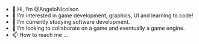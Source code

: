 - 👋 Hi, I’m @AngeloNicolson
- 👀 I’m interested in game development, graphics, UI and learning to code!
- 🌱 I’m currently studying software development.
- 💞️ I’m looking to collaborate on a game and eventually a game engine.
- 📫 How to reach me ...

<!---
AngeloNicolson/AngeloNicolson is a ✨ special ✨ repository because its `README.md` (this file) appears on your GitHub profile.
You can click the Preview link to take a look at your changes.
--->
